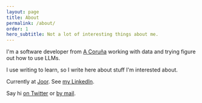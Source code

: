 ```yaml
---
layout: page
title: About
permalink: /about/
order: 1
hero_subtitle: Not a lot of interesting things about me.
---
```


I'm a software developer from [A Coruña](https://maps.app.goo.gl/fATgiA24RqDzozzz5) working with data and trying figure out how to use LLMs.

I use writing to learn, so I write here about stuff I'm interested about.

Currently at [Joor](https://www.joor.com/). See [my LinkedIn](https://www.linkedin.com/in/javiercancela/).

Say hi [on Twitter](https://twitter.com/XavierCancela) or [by mail](mailto:javier.cancela@hey.com).
